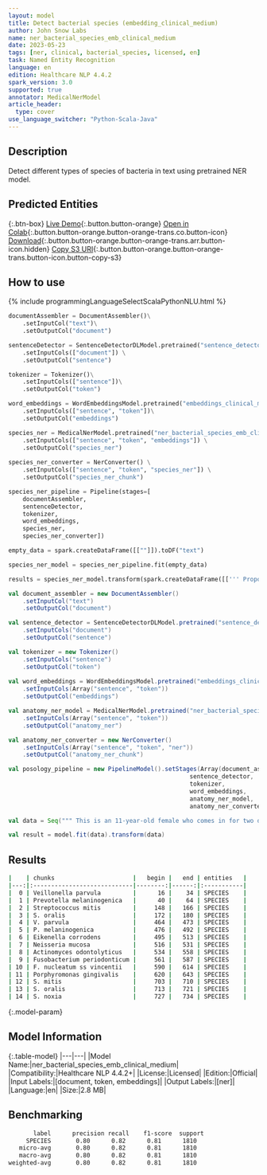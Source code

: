 ```yaml
---
layout: model
title: Detect bacterial species (embedding_clinical_medium)
author: John Snow Labs
name: ner_bacterial_species_emb_clinical_medium
date: 2023-05-23
tags: [ner, clinical, bacterial_species, licensed, en]
task: Named Entity Recognition
language: en
edition: Healthcare NLP 4.4.2
spark_version: 3.0
supported: true
annotator: MedicalNerModel
article_header:
  type: cover
use_language_switcher: "Python-Scala-Java"
---
```


## Description

Detect different types of species of bacteria in text using pretrained NER model.

## Predicted Entities



{:.btn-box}
[Live Demo](https://demo.johnsnowlabs.com/healthcare/NER_BACTERIAL_SPECIES/){:.button.button-orange}
[Open in Colab](https://demo.johnsnowlabs.com/healthcare/NER_BACTERIAL_SPECIES/){:.button.button-orange.button-orange-trans.co.button-icon}
[Download](https://s3.amazonaws.com/auxdata.johnsnowlabs.com/clinical/models/ner_bacterial_species_emb_clinical_medium_en_4.4.2_3.0_1684848483995.zip){:.button.button-orange.button-orange-trans.arr.button-icon.hidden}
[Copy S3 URI](s3://auxdata.johnsnowlabs.com/clinical/models/ner_bacterial_species_emb_clinical_medium_en_4.4.2_3.0_1684848483995.zip){:.button.button-orange.button-orange-trans.button-icon.button-copy-s3}

## How to use



<div class="tabs-box" markdown="1">
{% include programmingLanguageSelectScalaPythonNLU.html %}

```python
documentAssembler = DocumentAssembler()\
    .setInputCol("text")\
    .setOutputCol("document")

sentenceDetector = SentenceDetectorDLModel.pretrained("sentence_detector_dl_healthcare","en","clinical/models") \
    .setInputCols(["document"]) \
    .setOutputCol("sentence") 

tokenizer = Tokenizer()\
    .setInputCols(["sentence"])\
    .setOutputCol("token")

word_embeddings = WordEmbeddingsModel.pretrained("embeddings_clinical_medium", "en", "clinical/models")\
    .setInputCols(["sentence", "token"])\
    .setOutputCol("embeddings")

species_ner = MedicalNerModel.pretrained("ner_bacterial_species_emb_clinical_medium", "en", "clinical/models")\
    .setInputCols(["sentence", "token", "embeddings"]) \
    .setOutputCol("species_ner")
    
species_ner_converter = NerConverter() \
    .setInputCols(["sentence", "token", "species_ner"]) \
    .setOutputCol("species_ner_chunk")

species_ner_pipeline = Pipeline(stages=[
    documentAssembler, 
    sentenceDetector,
    tokenizer,
    word_embeddings,
    species_ner,
    species_ner_converter])

empty_data = spark.createDataFrame([[""]]).toDF("text")

species_ner_model = species_ner_pipeline.fit(empty_data)

results = species_ner_model.transform(spark.createDataFrame([[''' Proportions of Veillonella parvula and Prevotella melaninogenica were higher in saliva and on the lateral and dorsal surfaces of the tongue, while Streptococcus mitis and S. oralis were in significantly lower proportions in saliva and on the tongue dorsum. Cluster analysis resulted in the formation of 2 clusters with >85% similarity. Cluster 1 comprised saliva, lateral and dorsal tongue surfaces, while Cluster 2 comprised the remaining soft tissue locations. V. parvula, P. melaninogenica, Eikenella corrodens, Neisseria mucosa, Actinomyces odontolyticus, Fusobacterium periodonticum, F. nucleatum ss vincentii and Porphyromonas gingivalis were in significantly higher proportions in Cluster 1 and S. mitis, S. oralis and S. noxia were significantly higher in Cluster 2. These findings were confirmed using data from the 44 subjects providing plaque samples.''']]).toDF("text"))
```
```scala
val document_assembler = new DocumentAssembler()
    .setInputCol("text")
    .setOutputCol("document")

val sentence_detector = SentenceDetectorDLModel.pretrained("sentence_detector_dl_healthcare","en","clinical/models")
    .setInputCols("document")
    .setOutputCol("sentence")

val tokenizer = new Tokenizer()
    .setInputCols("sentence")
    .setOutputCol("token")
    
val word_embeddings = WordEmbeddingsModel.pretrained("embeddings_clinical_large", "en", "clinical/models")
    .setInputCols(Array("sentence", "token"))
    .setOutputCol("embeddings")

val anatomy_ner_model = MedicalNerModel.pretrained("ner_bacterial_species_emb_clinical_medium", "en", "clinical/models")
    .setInputCols(Array("sentence", "token"))
    .setOutputCol("anatomy_ner")

val anatomy_ner_converter = new NerConverter()
    .setInputCols(Array("sentence", "token", "ner"))
    .setOutputCol("anatomy_ner_chunk")

val posology_pipeline = new PipelineModel().setStages(Array(document_assembler, 
                                                   sentence_detector,
                                                   tokenizer,
                                                   word_embeddings,
                                                   anatomy_ner_model,
                                                   anatomy_ner_converter))

val data = Seq(""" This is an 11-year-old female who comes in for two different things. 1. She was seen by the allergist. No allergies present, so she stopped her Allegra, but she is still real congested and does a lot of snorting. They do not notice a lot of snoring at night though, but she seems to be always like that. 2. On her right great toe, she has got some redness and erythema. Her skin is kind of peeling a little bit, but it has been like that for about a week and a half now.\nGeneral: Well-developed female, in no acute distress, afebrile.\nHEENT: Sclerae and conjunctivae clear. Extraocular muscles intact. TMs clear. Nares patent. A little bit of swelling of the turbinates on the left. Oropharynx is essentially clear. Mucous membranes are moist.\nNeck: No lymphadenopathy.\nChest: Clear.\nAbdomen: Positive bowel sounds and soft.\nDermatologic: She has got redness along the lateral portion of her right great toe, but no bleeding or oozing. Some dryness of her skin. Her toenails themselves are very short and even on her left foot and her left great toe the toenails are very short.""").toDS.toDF("text")

val result = model.fit(data).transform(data)
```
</div>

## Results

```bash
|    | chunks                      |   begin |   end | entities   |
|---:|:----------------------------|--------:|------:|:-----------|
|  0 | Veillonella parvula         |      16 |    34 | SPECIES    |
|  1 | Prevotella melaninogenica   |      40 |    64 | SPECIES    |
|  2 | Streptococcus mitis         |     148 |   166 | SPECIES    |
|  3 | S. oralis                   |     172 |   180 | SPECIES    |
|  4 | V. parvula                  |     464 |   473 | SPECIES    |
|  5 | P. melaninogenica           |     476 |   492 | SPECIES    |
|  6 | Eikenella corrodens         |     495 |   513 | SPECIES    |
|  7 | Neisseria mucosa            |     516 |   531 | SPECIES    |
|  8 | Actinomyces odontolyticus   |     534 |   558 | SPECIES    |
|  9 | Fusobacterium periodonticum |     561 |   587 | SPECIES    |
| 10 | F. nucleatum ss vincentii   |     590 |   614 | SPECIES    |
| 11 | Porphyromonas gingivalis    |     620 |   643 | SPECIES    |
| 12 | S. mitis                    |     703 |   710 | SPECIES    |
| 13 | S. oralis                   |     713 |   721 | SPECIES    |
| 14 | S. noxia                    |     727 |   734 | SPECIES    |
```

{:.model-param}
## Model Information

{:.table-model}
|---|---|
|Model Name:|ner_bacterial_species_emb_clinical_medium|
|Compatibility:|Healthcare NLP 4.4.2+|
|License:|Licensed|
|Edition:|Official|
|Input Labels:|[document, token, embeddings]|
|Output Labels:|[ner]|
|Language:|en|
|Size:|2.8 MB|

## Benchmarking

```bash
       label      precision recall    f1-score  support
     SPECIES       0.80      0.82      0.81      1810
   micro-avg       0.80      0.82      0.81      1810
   macro-avg       0.80      0.82      0.81      1810
weighted-avg       0.80      0.82      0.81      1810
```
